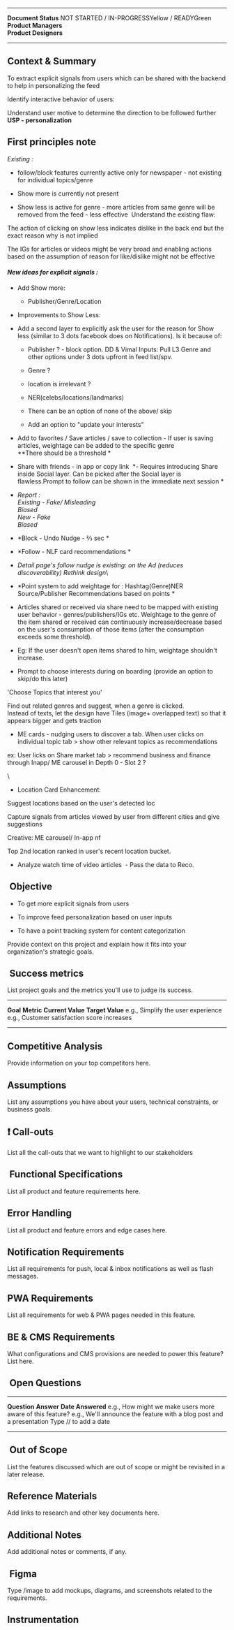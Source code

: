   ----------------------- ----------------------------------------------
  **Document Status**     NOT STARTED / IN-PROGRESSYellow / READYGreen
  **Product Managers**    
  **Product Designers**   
  ----------------------- ----------------------------------------------

## Context & Summary

To extract explicit signals from users which can be shared with the
backend to help in personalizing the feed 

Identify interactive behavior of users:

Understand user motive to determine the direction to be followed further
**USP - personalization**

## First principles note

*Existing :*

- follow/block features currently active only for newspaper - not
  existing for individual topics/genre

- Show more is currently not present 

- Show less is active for genre - more articles from same genre will be
  removed from the feed - less effective  Understand the existing flaw:

The action of clicking on show less indicates dislike in the back end
but the exact reason why is not implied 

The IGs for articles or videos might be very broad and enabling actions
based on the assumption of reason for like/dislike might not be
effective 

#### ***New ideas for explicit signals :***

- Add Show more:

  - Publisher/Genre/Location

- Improvements to Show Less:

- Add a second layer to explicitly ask the user for the reason for Show
  less (similar to 3 dots facebook does on Notifications). Is it because
  of:

  - Publisher ? - block option. DD & Vimal Inputs: Pull L3 Genre and
    other options under 3 dots upfront in feed list/spv. 

  - Genre ?

  - location is irrelevant ?

  - NER(celebs/locations/landmarks)

  - There can be an option of none of the above/ skip 

  - Add an option to "update your interests"

- Add to favorites / Save articles / save to collection - If user is
  saving articles, weightage can be added to the specific genre \
  *\*There should be a threshold *

- Share with friends - in app or copy link  *- Requires introducing
  Share inside Social layer. Can be picked after the Social layer is
  flawless.Prompt to follow can be shown in the immediate next session *

- *Report :*\
  *Existing - Fake/ Misleading*\
  *Biased*\
  *New - Fake*\
  *Biased*

- *Block - Undo Nudge - ⅔ sec *

- *Follow - NLF card recommendations *

- *Detail page's follow nudge is existing: on the Ad (reduces
  discoverability) Rethink design*\

- *Point system to add weightage for : Hashtag(Genre)NER
  Source/Publisher Recommendations based on points *

- Articles shared or received via share need to be mapped with existing
  user behavior - genres/publishers/IGs etc. Weightage to the genre of
  the item shared or received can continuously increase/decrease based
  on the user's consumption of those items (after the consumption
  exceeds some threshold). 

- Eg: If the user doesn't open items shared to him, weightage shouldn't
  increase. 

- Prompt to choose interests during on boarding (provide an option to
  skip/do this later) 

'Choose Topics that interest you'

Find out related genres and suggest, when a genre is clicked. \
Instead of texts, let the design have Tiles (image+ overlapped text) so
that it appears bigger and gets traction

- ME cards - nudging users to discover a tab. When user clicks on
  individual topic tab \> show other relevant topics as recommendations

ex: User licks on Share market tab \> recommend business and finance
through Inapp/ ME carousel in Depth 0 - Slot 2 ?

\

- Location Card Enhancement: 

Suggest locations based on the user's detected loc 

Capture signals from articles viewed by user from different cities and
give suggestions

Creative: ME carousel/ In-app nf

Top 2nd location ranked in user's recent location bucket.

- Analyze watch time of video articles  - Pass the data to Reco. 

##  Objective

- To get more explicit signals from users 

- To improve feed personalization based on user inputs 

- To have a point tracking system for content categorization

Provide context on this project and explain how it fits into your
organization\'s strategic goals.

##  Success metrics

List project goals and the metrics you\'ll use to judge its success.

  ------------------------------------ --------------------------------------------- ------------------- ------------------
  **Goal**                             **Metric**                                    **Current Value**   **Target Value**
  e.g., Simplify the user experience   e.g., Customer satisfaction score increases                       
                                                                                                         
  ------------------------------------ --------------------------------------------- ------------------- ------------------

## Competitive Analysis

Provide information on your top competitors here.

## Assumptions

List any assumptions you have about your users, technical constraints,
or business goals.

## ❗ Call-outs

List all the call-outs that we want to highlight to our stakeholders

##  Functional Specifications

List all product and feature requirements here.

## Error Handling

List all product and feature errors and edge cases here.

## Notification Requirements

List all requirements for push, local & inbox notifications as well as
flash messages.

## PWA Requirements

List all requirements for web & PWA pages needed in this feature.

## BE & CMS Requirements

What configurations and CMS provisions are needed to power this feature?
List here.

##  Open Questions

  ----------------------------------------------------------- ----------------------------------------------------------------------- -----------------------
  **Question**                                                **Answer**                                                              **Date Answered**
  e.g., How might we make users more aware of this feature?   e.g., We\'ll announce the feature with a blog post and a presentation   Type // to add a date
  ----------------------------------------------------------- ----------------------------------------------------------------------- -----------------------

##  Out of Scope

List the features discussed which are out of scope or might be revisited
in a later release.

## Reference Materials

Add links to research and other key documents here.

## Additional Notes

Add additional notes or comments, if any.

##  Figma

Type /image to add mockups, diagrams, and screenshots related to the
requirements.

## Instrumentation
